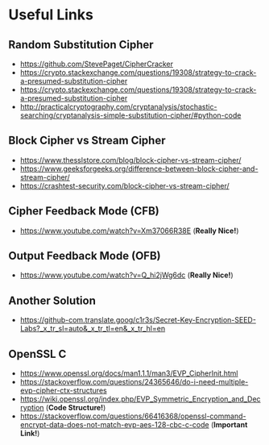 # Useful Links

## Random Substitution Cipher
- https://github.com/StevePaget/CipherCracker
- https://crypto.stackexchange.com/questions/19308/strategy-to-crack-a-presumed-substitution-cipher
- https://crypto.stackexchange.com/questions/19308/strategy-to-crack-a-presumed-substitution-cipher
- http://practicalcryptography.com/cryptanalysis/stochastic-searching/cryptanalysis-simple-substitution-cipher/#python-code

## Block Cipher vs Stream Cipher
- https://www.thesslstore.com/blog/block-cipher-vs-stream-cipher/
- https://www.geeksforgeeks.org/difference-between-block-cipher-and-stream-cipher/
- https://crashtest-security.com/block-cipher-vs-stream-cipher/

## Cipher Feedback Mode (**CFB**)
- https://www.youtube.com/watch?v=Xm37066R38E (**Really Nice!**)

## Output Feedback Mode (**OFB**)
- https://www.youtube.com/watch?v=Q_hi2jWg6dc (**Really Nice!**)

## Another Solution
- https://github-com.translate.goog/c1r3s/Secret-Key-Encryption-SEED-Labs?_x_tr_sl=auto&_x_tr_tl=en&_x_tr_hl=en

## OpenSSL C
- https://www.openssl.org/docs/man1.1.1/man3/EVP_CipherInit.html
- https://stackoverflow.com/questions/24365646/do-i-need-multiple-evp-cipher-ctx-structures
- https://wiki.openssl.org/index.php/EVP_Symmetric_Encryption_and_Decryption (**Code Structure!**)
- https://stackoverflow.com/questions/66416368/openssl-command-encrypt-data-does-not-match-evp-aes-128-cbc-c-code (**Important Link!**)